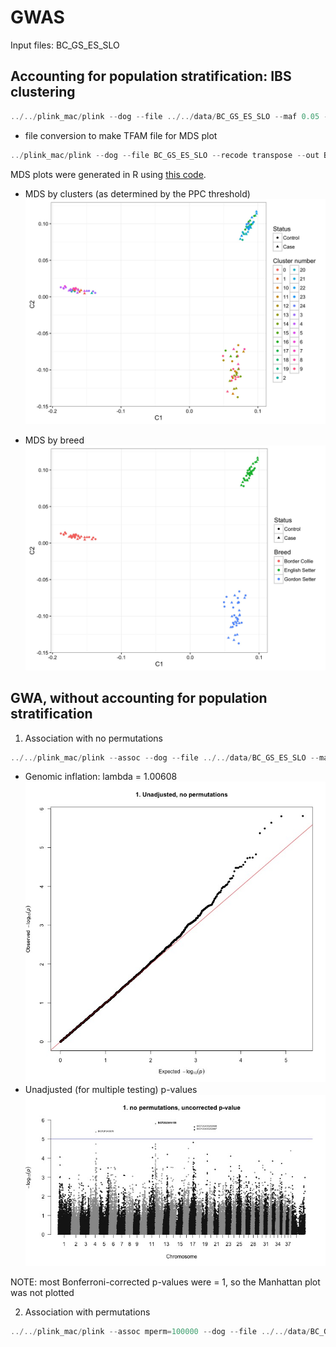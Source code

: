 # GWAS
Input files: BC_GS_ES_SLO

## Accounting for population stratification: IBS clustering
```javascript
../../plink_mac/plink --dog --file ../../data/BC_GS_ES_SLO --maf 0.05 --mind 0.05 --geno 0.05 --ci 0.95 --hwe 0.0001 --cluster --mds-plot 4 --cc --ppc 0.05 --out BC_GS_ES_SLOclust
```
*  file conversion to make TFAM file for MDS plot
```javascript
../plink_mac/plink --dog --file BC_GS_ES_SLO --recode transpose --out BC_GS_ES_SLO
```

MDS plots were generated in R using [this code](BC_GS_ES_SLO_mds.R).

* MDS by clusters (as determined by the PPC threshold)
![mds](BC_GS_ES_SLO_mds_cluster.jpeg)

* MDS by breed
![mds](BC_GS_ES_SLO_mds_breed.jpeg)

## GWA, without accounting for population stratification
1. Association with no permutations
```javascript
../../plink_mac/plink --assoc --dog --file ../../data/BC_GS_ES_SLO --maf 0.05 --mind 0.05 --geno 0.05 --ci 0.95 --hwe 0.0001 --adjust --out BC_GS_ES_SLO_as1
```
  * Genomic inflation: lambda = 1.00608
  ![qqplot](as1qqplot.jpeg)
  * Unadjusted (for multiple testing) p-values
  ![mh](as1_unadj.jpeg)
  
  NOTE: most Bonferroni-corrected p-values were = 1, so the Manhattan plot was not plotted

2. Association with permutations
```javascript
../../plink_mac/plink --assoc mperm=100000 --dog --file ../../data/BC_GS_ES_SLO --maf 0.05 --mind 0.05 --geno 0.05 --ci 0.95 --hwe 0.0001 --adjust --out BC_GS_ES_SLO_as2
```

  

